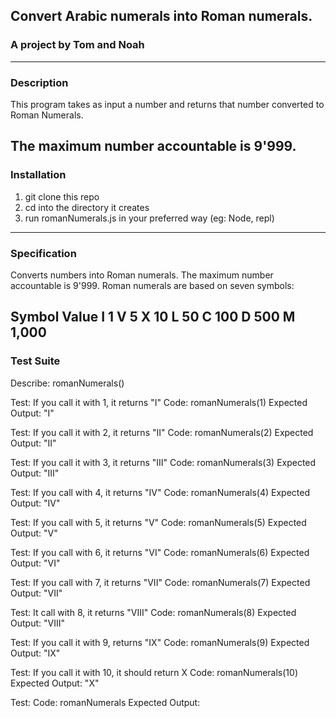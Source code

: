 ## Convert Arabic numerals into Roman numerals.
### A project by Tom and Noah
---
### Description
This program takes as input a number and returns that number converted to Roman Numerals. 

The maximum number accountable is 9'999.
---
### Installation
1. git clone this repo
2. cd into the directory it creates
3. run romanNumerals.js in your preferred way (eg: Node, repl)
---
### Specification
Converts numbers into Roman numerals.
The maximum number accountable is 9'999.
Roman numerals are based on seven symbols:

Symbol  Value
I       1
V       5
X       10
L       50
C       100
D       500
M       1,000
---
### Test Suite

Describe: romanNumerals()

  Test: If you call it with 1, it returns "I"
  Code: romanNumerals(1)
  Expected Output: "I"

  Test: If you call it with 2, it returns "II"
  Code: romanNumerals(2)
  Expected Output: "II"
  
  Test: If you call it with 3, it returns "III"
  Code: romanNumerals(3)
  Expected Output: "III"
  
  Test: If you call with 4, it returns "IV"
  Code: romanNumerals(4)
  Expected Output: "IV"
  
  Test: If you call with 5, it returns "V"
  Code: romanNumerals(5)
  Expected Output: "V"

  Test: If you call with 6, it returns "VI"
  Code: romanNumerals(6)
  Expected Output: "VI"
  
  Test: If you call with 7, it returns "VII"
  Code: romanNumerals(7)
  Expected Output: "VII"
  
  Test: It call with 8, it returns "VIII"
  Code: romanNumerals(8)
  Expected Output: "VIII"
  
  Test: If you call it with 9, returns "IX"
  Code: romanNumerals(9)
  Expected Output: "IX"
  
  Test: If you call it with 10, it should return X
  Code: romanNumerals(10)
  Expected Output: "X"

  Test: 
  Code: romanNumerals
  Expected Output:
  
